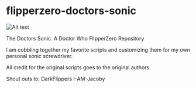 # flipperzero-doctors-sonic
<img src="https://upload.wikimedia.org/wikipedia/en/8/80/Versions_of_the_Doctor.jpg" alt="Alt text" title="Optional title">

The Doctors Sonic. A Doctor Who FlipperZero Repository

I am cobbling together my favorite scripts and customizing them for my own personal sonic screwdriver. 

All credit for the original scripts goes to the original authors.

Shout outs to:
DarkFlippers
I-AM-Jacoby



